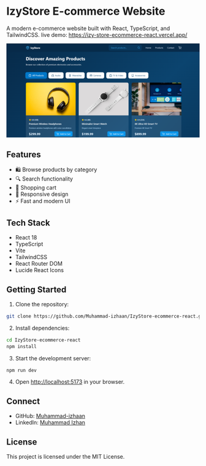 # IzyStore E-commerce Website

A modern e-commerce website built with React, TypeScript, and TailwindCSS.
live demo: https://izy-store-ecommerce-react.vercel.app/

![IzyStore Screenshot](image.png)

## Features

- 🛍️ Browse products by category
- 🔍 Search functionality
- 🛒 Shopping cart
- 📱 Responsive design
- ⚡ Fast and modern UI

## Tech Stack

- React 18
- TypeScript
- Vite
- TailwindCSS
- React Router DOM
- Lucide React Icons

## Getting Started

1. Clone the repository:
```bash
git clone https://github.com/Muhammad-izhaan/IzyStore-ecommerce-react.git
```

2. Install dependencies:
```bash
cd IzyStore-ecommerce-react
npm install
```

3. Start the development server:
```bash
npm run dev
```

4. Open [http://localhost:5173](http://localhost:5173) in your browser.

## Connect

- GitHub: [Muhammad-izhaan](https://github.com/Muhammad-izhaan)
- LinkedIn: [Muhammad Izhan](https://www.linkedin.com/in/muhammad-izhan-a404752a6/)

## License

This project is licensed under the MIT License.
